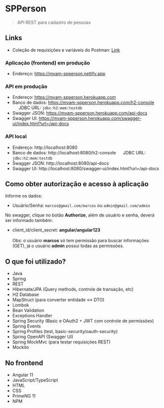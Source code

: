 # SPPerson
> API REST para cadastro de pessoas

## Links
- Coleção de requisições e variáveis do Postman: [Link](https://github.com/marcosviniciusam90/spperson/tree/master/backend/doc)

### Aplicação (frontend) em produção
- Endereço: https://mvam-spperson.netlify.app

### API em produção
- Endereço: https://mvam-spperson.herokuapp.com
- Banco de dados: https://mvam-spperson.herokuapp.com/h2-console  &nbsp;&nbsp;&nbsp;&nbsp;&nbsp;JDBC URL: `jdbc:h2:mem:testdb`
- Swagger JSON: https://mvam-spperson.herokuapp.com/api-docs
- Swagger UI: https://mvam-spperson.herokuapp.com/swagger-ui/index.html?url=/api-docs

### API local
- Endereço: http://localhost:8080
- Banco de dados: http://localhost:8080/h2-console  &nbsp;&nbsp;&nbsp;&nbsp;&nbsp;JDBC URL: `jdbc:h2:mem:testdb`
- Swagger JSON: http://localhost:8080/api-docs
- Swagger UI: http://localhost:8080/swagger-ui/index.html?url=/api-docs

<h2 id="autorizacao">Como obter autorização e acesso à aplicação</h2>

Informe os dados:
- Usuário/Senha: `marcos@gmail.com/marcos` ou `admin@gmail.com/admin`

No swagger, clique no botão **Authorize**, além de usuário e senha, deverá ser informado também:
- client_id/client_secret: **angular/angular123**<br/><br/>
Obs: o usuário **marcos** só tem permissão para buscar informações (GET), já o usuário **admin** possui todas as permissões.

## O que foi utilizado?
- Java
- Spring
- REST
- Hibernate/JPA (Query methods, controle de transação, etc)
- H2 Database
- MapStruct (para converter entidade <-> DTO)
- Lombok
- Bean Validation
- Exceptions Handler
- Spring Security (Basic e OAuth2 + JWT com controle de permissões)
- Spring Events
- Spring Profiles (test, basic-security/oauth-security)
- Spring OpenAPI (Swagger UI)
- Spring MockMvc (para testar requisições REST)
- Mockito

## No frontend 
- Angular 11
- JavaScript/TypeScript
- HTML
- CSS
- PrimeNG 11
- NPM